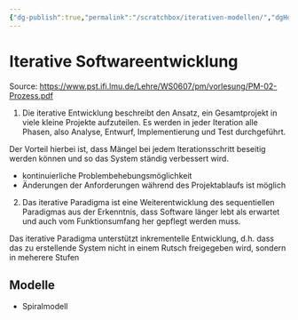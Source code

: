```yaml
---
{"dg-publish":true,"permalink":"/scratchbox/iterativen-modellen/","dgHomeLink":true,"dgPassFrontmatter":false}
---
```


# Iterative Softwareentwicklung

Source: https://www.pst.ifi.lmu.de/Lehre/WS0607/pm/vorlesung/PM-02-Prozess.pdf

1. Die iterative Entwicklung beschreibt den Ansatz, ein Gesamtprojekt in viele kleine Projekte aufzuteilen. Es werden in jeder Iteration alle Phasen, also Analyse, Entwurf, Implementierung und Test durchgeführt.

Der Vorteil hierbei ist, dass Mängel bei jedem Iterationsschritt beseitig werden können und so das System ständig verbessert wird.

- kontinuierliche Problembehebungsmöglichkeit
- Änderungen der Anforderungen während des Projektablaufs ist möglich

2. Das iterative Paradigma ist eine Weiterentwicklung des sequentiellen Paradigmas aus der Erkenntnis, dass Software länger lebt als erwartet und auch vom Funktionsumfang her gepflegt werden muss.

Das iterative Paradigma unterstützt inkrementelle Entwicklung, d.h. dass das zu erstellende System nicht in einem Rutsch freigegeben wird, sondern in meherere Stufen


## Modelle

- Spiralmodell